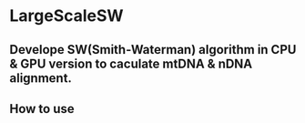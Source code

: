 # LargeScaleSW
## Develope SW(Smith-Waterman) algorithm in CPU & GPU version to caculate mtDNA & nDNA alignment.


## How to use
